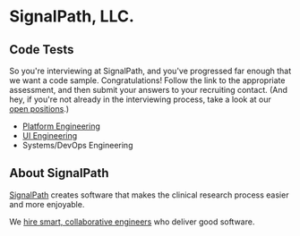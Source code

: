 # SignalPath, LLC.
## Code Tests
So you're interviewing at SignalPath, and you've progressed far enough that we want a code sample. Congratulations! Follow the link to the appropriate assessment, and then submit your answers to your recruiting contact. (And hey, if you're not already in the interviewing process, take a look at our [open positions](http://signalpath.workable.com).)

* [Platform Engineering](platform.md)
* [UI Engineering](ui.md)
* Systems/DevOps Engineering

## About SignalPath
[SignalPath](http://www.signalpath.com) creates software that makes the clinical research process easier and more enjoyable.

We [hire smart, collaborative engineers](http://signalpath.workable.com) who deliver good software.

